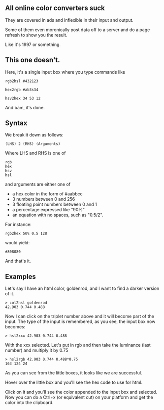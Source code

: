 ## All online color converters suck

They are covered in ads and inflexible in their input and output.  

Some of them even moronically post data off to a server and do a page refresh to show you the result.

Like it's 1997 or something.

## This one doesn't.

Here, it's a single input box where you type commands like


    rgb2hsl #432123

    hex2rgb #ab3s34

    hsv2hex 34 53 12

And bam, it's done.

## Syntax

We break it down as follows:


    (LHS) 2 (RHS) (Arguments)

Where LHS and RHS is one of

    rgb
    hex
    hsv
    hsl

and arguments are either one of

 * a hex color in the form of #aabbcc
 * 3 numbers between 0 and 256
 * 3 floating point numbers between 0 and 1
 * a percentage expressed like "90%"
 * an equation with no spaces, such as "0.5/2".

For instance:

    rgb2hex 50% 0.5 128 

would yield:

    #808080

And that's it.

## Examples

Let's say I have an html color, goldenrod, and I want to find a darker version of it.

    > col2hsl goldenrod
    42.903 0.744 0.488

Now I can click on the triplet number above and it will become part of the input.  The type of the input is remembered, as you see, the input box now becomes:

    > hsl2xxx 42.903 0.744 0.488

With the xxx selected.  Let's put in rgb and then take the luminance (last number) and multiply it by 0.75

    > hsl2rgb 42.903 0.744 0.488*0.75 
    163 124 24

As you can see from the little boxes, it looks like we are successful.

Hover over the little box and you'll see the hex code to use for html.

Click on it and you'll see the color appended to the input box and selected.  Now you can do a Ctrl+x (or equivalent cut) on your platform and get the color into the clipboard.
